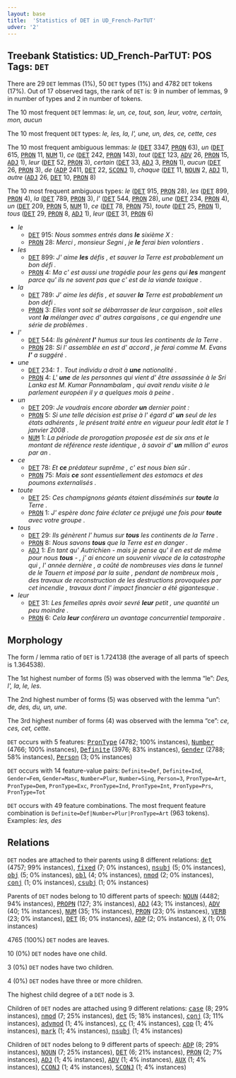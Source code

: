 ```yaml
---
layout: base
title:  'Statistics of DET in UD_French-ParTUT'
udver: '2'
---
```


## Treebank Statistics: UD_French-ParTUT: POS Tags: `DET`

There are 29 `DET` lemmas (1%), 50 `DET` types (1%) and 4782 `DET` tokens (17%).
Out of 17 observed tags, the rank of `DET` is: 9 in number of lemmas, 9 in number of types and 2 in number of tokens.

The 10 most frequent `DET` lemmas: <em>le, un, ce, tout, son, leur, votre, certain, mon, aucun</em>

The 10 most frequent `DET` types:  <em>le, les, la, l', une, un, des, ce, cette, ces</em>

The 10 most frequent ambiguous lemmas: <em>le</em> (<tt><a href="fr_partut-pos-DET.html">DET</a></tt> 3347, <tt><a href="fr_partut-pos-PRON.html">PRON</a></tt> 63), <em>un</em> (<tt><a href="fr_partut-pos-DET.html">DET</a></tt> 615, <tt><a href="fr_partut-pos-PRON.html">PRON</a></tt> 11, <tt><a href="fr_partut-pos-NUM.html">NUM</a></tt> 1), <em>ce</em> (<tt><a href="fr_partut-pos-DET.html">DET</a></tt> 242, <tt><a href="fr_partut-pos-PRON.html">PRON</a></tt> 143), <em>tout</em> (<tt><a href="fr_partut-pos-DET.html">DET</a></tt> 123, <tt><a href="fr_partut-pos-ADV.html">ADV</a></tt> 26, <tt><a href="fr_partut-pos-PRON.html">PRON</a></tt> 15, <tt><a href="fr_partut-pos-ADJ.html">ADJ</a></tt> 1), <em>leur</em> (<tt><a href="fr_partut-pos-DET.html">DET</a></tt> 52, <tt><a href="fr_partut-pos-PRON.html">PRON</a></tt> 3), <em>certain</em> (<tt><a href="fr_partut-pos-DET.html">DET</a></tt> 33, <tt><a href="fr_partut-pos-ADJ.html">ADJ</a></tt> 3, <tt><a href="fr_partut-pos-PRON.html">PRON</a></tt> 1), <em>aucun</em> (<tt><a href="fr_partut-pos-DET.html">DET</a></tt> 26, <tt><a href="fr_partut-pos-PRON.html">PRON</a></tt> 3), <em>de</em> (<tt><a href="fr_partut-pos-ADP.html">ADP</a></tt> 2411, <tt><a href="fr_partut-pos-DET.html">DET</a></tt> 22, <tt><a href="fr_partut-pos-SCONJ.html">SCONJ</a></tt> 1), <em>chaque</em> (<tt><a href="fr_partut-pos-DET.html">DET</a></tt> 11, <tt><a href="fr_partut-pos-NOUN.html">NOUN</a></tt> 2, <tt><a href="fr_partut-pos-ADJ.html">ADJ</a></tt> 1), <em>autre</em> (<tt><a href="fr_partut-pos-ADJ.html">ADJ</a></tt> 26, <tt><a href="fr_partut-pos-DET.html">DET</a></tt> 10, <tt><a href="fr_partut-pos-PRON.html">PRON</a></tt> 8)

The 10 most frequent ambiguous types:  <em>le</em> (<tt><a href="fr_partut-pos-DET.html">DET</a></tt> 915, <tt><a href="fr_partut-pos-PRON.html">PRON</a></tt> 28), <em>les</em> (<tt><a href="fr_partut-pos-DET.html">DET</a></tt> 899, <tt><a href="fr_partut-pos-PRON.html">PRON</a></tt> 4), <em>la</em> (<tt><a href="fr_partut-pos-DET.html">DET</a></tt> 789, <tt><a href="fr_partut-pos-PRON.html">PRON</a></tt> 3), <em>l'</em> (<tt><a href="fr_partut-pos-DET.html">DET</a></tt> 544, <tt><a href="fr_partut-pos-PRON.html">PRON</a></tt> 28), <em>une</em> (<tt><a href="fr_partut-pos-DET.html">DET</a></tt> 234, <tt><a href="fr_partut-pos-PRON.html">PRON</a></tt> 4), <em>un</em> (<tt><a href="fr_partut-pos-DET.html">DET</a></tt> 209, <tt><a href="fr_partut-pos-PRON.html">PRON</a></tt> 5, <tt><a href="fr_partut-pos-NUM.html">NUM</a></tt> 1), <em>ce</em> (<tt><a href="fr_partut-pos-DET.html">DET</a></tt> 78, <tt><a href="fr_partut-pos-PRON.html">PRON</a></tt> 75), <em>toute</em> (<tt><a href="fr_partut-pos-DET.html">DET</a></tt> 25, <tt><a href="fr_partut-pos-PRON.html">PRON</a></tt> 1), <em>tous</em> (<tt><a href="fr_partut-pos-DET.html">DET</a></tt> 29, <tt><a href="fr_partut-pos-PRON.html">PRON</a></tt> 8, <tt><a href="fr_partut-pos-ADJ.html">ADJ</a></tt> 1), <em>leur</em> (<tt><a href="fr_partut-pos-DET.html">DET</a></tt> 31, <tt><a href="fr_partut-pos-PRON.html">PRON</a></tt> 6)


* <em>le</em>
  * <tt><a href="fr_partut-pos-DET.html">DET</a></tt> 915: <em>Nous sommes entrés dans <b>le</b> sixième X :</em>
  * <tt><a href="fr_partut-pos-PRON.html">PRON</a></tt> 28: <em>Merci , monsieur Segni , je <b>le</b> ferai bien volontiers .</em>
* <em>les</em>
  * <tt><a href="fr_partut-pos-DET.html">DET</a></tt> 899: <em>J' aime <b>les</b> défis , et sauver la Terre est probablement un bon défi .</em>
  * <tt><a href="fr_partut-pos-PRON.html">PRON</a></tt> 4: <em>Ma c' est aussi une tragédie pour les gens qui <b>les</b> mangent parce qu' ils ne savent pas que c' est de la viande toxique .</em>
* <em>la</em>
  * <tt><a href="fr_partut-pos-DET.html">DET</a></tt> 789: <em>J' aime les défis , et sauver <b>la</b> Terre est probablement un bon défi .</em>
  * <tt><a href="fr_partut-pos-PRON.html">PRON</a></tt> 3: <em>Elles vont soit se débarrasser de leur cargaison , soit elles vont <b>la</b> mélanger avec d' autres cargaisons , ce qui engendre une série de problèmes .</em>
* <em>l'</em>
  * <tt><a href="fr_partut-pos-DET.html">DET</a></tt> 544: <em>Ils génèrent <b>l'</b> humus sur tous les continents de la Terre .</em>
  * <tt><a href="fr_partut-pos-PRON.html">PRON</a></tt> 28: <em>Si l' assemblée en est d' accord , je ferai comme M. Evans <b>l'</b> a suggéré .</em>
* <em>une</em>
  * <tt><a href="fr_partut-pos-DET.html">DET</a></tt> 234: <em>1 . Tout individu a droit à <b>une</b> nationalité .</em>
  * <tt><a href="fr_partut-pos-PRON.html">PRON</a></tt> 4: <em>L' <b>une</b> de les personnes qui vient d' être assassinée à le Sri Lanka est M. Kumar Ponnambalam , qui avait rendu visite à le parlement européen il y a quelques mois à peine .</em>
* <em>un</em>
  * <tt><a href="fr_partut-pos-DET.html">DET</a></tt> 209: <em>Je voudrais encore aborder <b>un</b> dernier point :</em>
  * <tt><a href="fr_partut-pos-PRON.html">PRON</a></tt> 5: <em>Si une telle décision est prise à l' égard d' <b>un</b> seul de les états adhérents , le présent traité entre en vigueur pour ledit état le 1 janvier 2008 .</em>
  * <tt><a href="fr_partut-pos-NUM.html">NUM</a></tt> 1: <em>La période de prorogation proposée est de six ans et le montant de référence reste identique , à savoir d' <b>un</b> million d' euros par an .</em>
* <em>ce</em>
  * <tt><a href="fr_partut-pos-DET.html">DET</a></tt> 78: <em>Et <b>ce</b> prédateur suprême , c' est nous bien sûr .</em>
  * <tt><a href="fr_partut-pos-PRON.html">PRON</a></tt> 75: <em>Mais <b>ce</b> sont essentiellement des estomacs et des poumons externalisés .</em>
* <em>toute</em>
  * <tt><a href="fr_partut-pos-DET.html">DET</a></tt> 25: <em>Ces champignons géants étaient disséminés sur <b>toute</b> la Terre .</em>
  * <tt><a href="fr_partut-pos-PRON.html">PRON</a></tt> 1: <em>J' espère donc faire éclater ce préjugé une fois pour <b>toute</b> avec votre groupe .</em>
* <em>tous</em>
  * <tt><a href="fr_partut-pos-DET.html">DET</a></tt> 29: <em>Ils génèrent l' humus sur <b>tous</b> les continents de la Terre .</em>
  * <tt><a href="fr_partut-pos-PRON.html">PRON</a></tt> 8: <em>Nous savons <b>tous</b> que la Terre est en danger .</em>
  * <tt><a href="fr_partut-pos-ADJ.html">ADJ</a></tt> 1: <em>En tant qu' Autrichien - mais je pense qu' il en est de même pour nous <b>tous</b> - , j' ai encore un souvenir vivace de la catastrophe qui , l' année dernière , a coûté de nombreuses vies dans le tunnel de le Tauern et imposé par la suite , pendant de nombreux mois , des travaux de reconstruction de les destructions provoquées par cet incendie , travaux dont l' impact financier a été gigantesque .</em>
* <em>leur</em>
  * <tt><a href="fr_partut-pos-DET.html">DET</a></tt> 31: <em>Les femelles après avoir sevré <b>leur</b> petit , une quantité un peu moindre .</em>
  * <tt><a href="fr_partut-pos-PRON.html">PRON</a></tt> 6: <em>Cela <b>leur</b> conférera un avantage concurrentiel temporaire .</em>

## Morphology

The form / lemma ratio of `DET` is 1.724138 (the average of all parts of speech is 1.364538).

The 1st highest number of forms (5) was observed with the lemma “le”: <em>Des, l', la, le, les</em>.

The 2nd highest number of forms (5) was observed with the lemma “un”: <em>de, des, du, un, une</em>.

The 3rd highest number of forms (4) was observed with the lemma “ce”: <em>ce, ces, cet, cette</em>.

`DET` occurs with 5 features: <tt><a href="fr_partut-feat-PronType.html">PronType</a></tt> (4782; 100% instances), <tt><a href="fr_partut-feat-Number.html">Number</a></tt> (4766; 100% instances), <tt><a href="fr_partut-feat-Definite.html">Definite</a></tt> (3976; 83% instances), <tt><a href="fr_partut-feat-Gender.html">Gender</a></tt> (2788; 58% instances), <tt><a href="fr_partut-feat-Person.html">Person</a></tt> (3; 0% instances)

`DET` occurs with 14 feature-value pairs: `Definite=Def`, `Definite=Ind`, `Gender=Fem`, `Gender=Masc`, `Number=Plur`, `Number=Sing`, `Person=3`, `PronType=Art`, `PronType=Dem`, `PronType=Exc`, `PronType=Ind`, `PronType=Int`, `PronType=Prs`, `PronType=Tot`

`DET` occurs with 49 feature combinations.
The most frequent feature combination is `Definite=Def|Number=Plur|PronType=Art` (963 tokens).
Examples: <em>les, des</em>


## Relations

`DET` nodes are attached to their parents using 8 different relations: <tt><a href="fr_partut-dep-det.html">det</a></tt> (4757; 99% instances), <tt><a href="fr_partut-dep-fixed.html">fixed</a></tt> (7; 0% instances), <tt><a href="fr_partut-dep-nsubj.html">nsubj</a></tt> (5; 0% instances), <tt><a href="fr_partut-dep-obj.html">obj</a></tt> (5; 0% instances), <tt><a href="fr_partut-dep-obl.html">obl</a></tt> (4; 0% instances), <tt><a href="fr_partut-dep-nmod.html">nmod</a></tt> (2; 0% instances), <tt><a href="fr_partut-dep-conj.html">conj</a></tt> (1; 0% instances), <tt><a href="fr_partut-dep-csubj.html">csubj</a></tt> (1; 0% instances)

Parents of `DET` nodes belong to 10 different parts of speech: <tt><a href="fr_partut-pos-NOUN.html">NOUN</a></tt> (4482; 94% instances), <tt><a href="fr_partut-pos-PROPN.html">PROPN</a></tt> (127; 3% instances), <tt><a href="fr_partut-pos-ADJ.html">ADJ</a></tt> (43; 1% instances), <tt><a href="fr_partut-pos-ADV.html">ADV</a></tt> (40; 1% instances), <tt><a href="fr_partut-pos-NUM.html">NUM</a></tt> (35; 1% instances), <tt><a href="fr_partut-pos-PRON.html">PRON</a></tt> (23; 0% instances), <tt><a href="fr_partut-pos-VERB.html">VERB</a></tt> (23; 0% instances), <tt><a href="fr_partut-pos-DET.html">DET</a></tt> (6; 0% instances), <tt><a href="fr_partut-pos-ADP.html">ADP</a></tt> (2; 0% instances), <tt><a href="fr_partut-pos-X.html">X</a></tt> (1; 0% instances)

4765 (100%) `DET` nodes are leaves.

10 (0%) `DET` nodes have one child.

3 (0%) `DET` nodes have two children.

4 (0%) `DET` nodes have three or more children.

The highest child degree of a `DET` node is 3.

Children of `DET` nodes are attached using 9 different relations: <tt><a href="fr_partut-dep-case.html">case</a></tt> (8; 29% instances), <tt><a href="fr_partut-dep-nmod.html">nmod</a></tt> (7; 25% instances), <tt><a href="fr_partut-dep-det.html">det</a></tt> (5; 18% instances), <tt><a href="fr_partut-dep-conj.html">conj</a></tt> (3; 11% instances), <tt><a href="fr_partut-dep-advmod.html">advmod</a></tt> (1; 4% instances), <tt><a href="fr_partut-dep-cc.html">cc</a></tt> (1; 4% instances), <tt><a href="fr_partut-dep-cop.html">cop</a></tt> (1; 4% instances), <tt><a href="fr_partut-dep-mark.html">mark</a></tt> (1; 4% instances), <tt><a href="fr_partut-dep-nsubj.html">nsubj</a></tt> (1; 4% instances)

Children of `DET` nodes belong to 9 different parts of speech: <tt><a href="fr_partut-pos-ADP.html">ADP</a></tt> (8; 29% instances), <tt><a href="fr_partut-pos-NOUN.html">NOUN</a></tt> (7; 25% instances), <tt><a href="fr_partut-pos-DET.html">DET</a></tt> (6; 21% instances), <tt><a href="fr_partut-pos-PRON.html">PRON</a></tt> (2; 7% instances), <tt><a href="fr_partut-pos-ADJ.html">ADJ</a></tt> (1; 4% instances), <tt><a href="fr_partut-pos-ADV.html">ADV</a></tt> (1; 4% instances), <tt><a href="fr_partut-pos-AUX.html">AUX</a></tt> (1; 4% instances), <tt><a href="fr_partut-pos-CCONJ.html">CCONJ</a></tt> (1; 4% instances), <tt><a href="fr_partut-pos-SCONJ.html">SCONJ</a></tt> (1; 4% instances)

